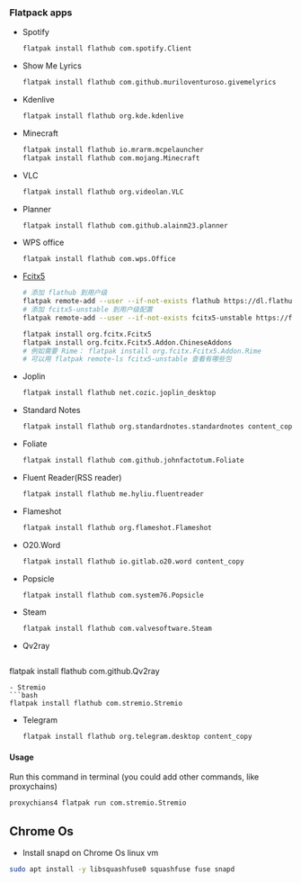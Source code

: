 ### Flatpack apps
- Spotify
  ```bash
  flatpak install flathub com.spotify.Client
  ```
- Show Me Lyrics
  ```bash
  flatpak install flathub com.github.muriloventuroso.givemelyrics
  ```
- Kdenlive
  ```bash
  flatpak install flathub org.kde.kdenlive
  ```
- Minecraft
  ```bash
  flatpak install flathub io.mrarm.mcpelauncher
  flatpak install flathub com.mojang.Minecraft
  ```
- VLC
  ```bash
  flatpak install flathub org.videolan.VLC
  ```
- Planner
  ```bash
  flatpak install flathub com.github.alainm23.planner
  ```
- WPS office
  ```bash
  flatpak install flathub com.wps.Office
  ```
- [Fcitx5](https://www.csslayer.info/wordpress/fcitx-dev/fcitx5-on-flatpak/)
  ```bash
  # 添加 flathub 到用户级
  flatpak remote-add --user --if-not-exists flathub https://dl.flathub.org/repo/flathub.flatpakrepo
  # 添加 fcitx5-unstable 到用户级配置
  flatpak remote-add --user --if-not-exists fcitx5-unstable https://flatpak.fcitx-im.org/unstable-repo/fcitx5-unstable.flatpakrepo
  
  flatpak install org.fcitx.Fcitx5
  flatpak install org.fcitx.Fcitx5.Addon.ChineseAddons
  # 例如需要 Rime： flatpak install org.fcitx.Fcitx5.Addon.Rime
  # 可以用 flatpak remote-ls fcitx5-unstable 查看有哪些包
  ```
- Joplin
  ```bash
  flatpak install flathub net.cozic.joplin_desktop
  ```
- Standard Notes
  ```bash
  flatpak install flathub org.standardnotes.standardnotes￼content_copy
  ```
- Foliate
  ```bash
  flatpak install flathub com.github.johnfactotum.Foliate
  ```
- Fluent Reader(RSS reader)
  ```bash
  flatpak install flathub me.hyliu.fluentreader
  ```
- Flameshot
  ```bash
  flatpak install flathub org.flameshot.Flameshot
  ```
- O20.Word
  ```bash
  flatpak install flathub io.gitlab.o20.word￼content_copy
  ```
- Popsicle
  ```bash
  flatpak install flathub com.system76.Popsicle
  ```
- Steam
  ```bash
  flatpak install flathub com.valvesoftware.Steam
  ```
- Qv2ray
  ```bash
 flatpak install flathub com.github.Qv2ray
  ```
- Stremio
  ```bash
  flatpak install flathub com.stremio.Stremio
  ```
- Telegram
  ```bash
  flatpak install flathub org.telegram.desktop￼content_copy
  ```

#### Usage
Run this command in terminal (you could add other commands, like proxychains)
```bash
proxychians4 flatpak run com.stremio.Stremio
```

## Chrome Os
- Install snapd on Chrome Os linux vm
```bash
sudo apt install -y libsquashfuse0 squashfuse fuse snapd
```
